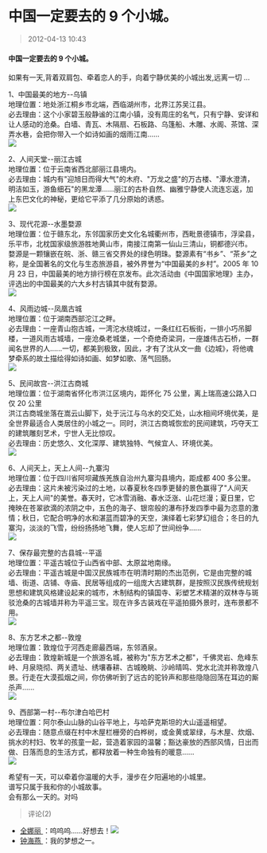 # 中国一定要去的 9 个小城。

> 2012-04-13 10:43

#### 中国一定要去的 9 个小城。

如果有一天,背着双肩包、牵着恋人的手，向着宁静优美的小城出发,远离一切 ...

1、中国最美的地方--乌镇  
地理位置：地处浙江桐乡市北端，西临湖州市，北界江苏吴江县。  
必去理由：这个小家碧玉般静谧的江南小镇，没有周庄的名气，只有宁静、安详和让人感动的沧桑。白墙、青瓦、木隔扇、石板路、乌篷船、木雕、水阁、茶馆、深弄水巷，会把你带入一个如诗如画的烟雨江南......  
[](http://b35.photo.store.qq.com/http_imgload.cgi?/rurl4_b=41e38165a0540d7eb6eb1992e197350fefb5826dd1c57227e2c62d25480e96bb79632a899ca34e5755aaaffdac656d21615e327c34b5fc5623a40c1f654944e1285632f710631bb5b5e44a62f92bd80e5200464d&a=28&b=35)[![](https://pan.4a1801.life:11443/d/NAS/Qzone_wyf/Blogs/images/EF4554C1.webp)](https://pan.4a1801.life:11443/d/NAS/Qzone_wyf/Blogs/images/EF4554C1.webp)

2、人间天堂--丽江古城  
地理位置：位于云南省西北部丽江县境内。  
必去理由：城内有"迎旭日而得大气"的木府、"万龙之盛"的万古楼、"潭水澄清，明洁如玉，游鱼细石"的黑龙潭......丽江的古朴自然、幽雅宁静使人流连忘返，加上东巴文化的神秘，更给它平添了几分原始的诱惑。  
[](http://b32.photo.store.qq.com/http_imgload.cgi?/rurl4_b=41e38165a0540d7eb6eb1992e197350fd0d61962a5499beb7b2e66363cdbf93aa4ec5baf05b06fefb6cfe26f2e77685de72fd97a3914df433192e965e10839d5e445c3f57252495c0e8bf9c4d6d3b210a547751a&a=32&b=32)[![](https://pan.4a1801.life:11443/d/NAS/Qzone_wyf/Blogs/images/E88A10E8.webp)](https://pan.4a1801.life:11443/d/NAS/Qzone_wyf/Blogs/images/E88A10E8.webp)

3、现代花源--水墨婺源  
地理位置：位于赣东北，东邻国家历史文化名城衢州市，西毗景德镇市，浮梁县，乐平市，北枕国家级旅游胜地黄山市，南接江南第一仙山三清山，铜都德兴市。  
婺源是一颗镶嵌在皖、浙、赣三省交界处的绿色明珠。婺源素有“书乡”、“茶乡”之称，是全国著名的文化与生态旅游县，被外界誉为“中国最美的乡村”。2005 年 10 月 23 日，中国最美的地方排行榜在京发布。此次活动由《中国国家地理》主办， 评选出的中国最美的六大乡村古镇其中就有婺源。  
[](http://b31.photo.store.qq.com/http_imgload.cgi?/rurl4_b=41e38165a0540d7eb6eb1992e197350fc819177ce640ea53e60542a3ba3369880af914b2393ab71dcc618e2575fb3db32a03a76f6969ca7dd597ff659dac3c4309dec755272290539fb48251ff54dbcd88b8d7ea&a=35&b=31)[![](https://pan.4a1801.life:11443/d/NAS/Qzone_wyf/Blogs/images/F2877C40.webp)](https://pan.4a1801.life:11443/d/NAS/Qzone_wyf/Blogs/images/F2877C40.webp)

4、风雨边城--凤凰古城  
地理位置：位于湖南西部沱江之畔。  
必去理由：一座青山抱古城，一湾沱水绕城过，一条红红石板街，一排小巧吊脚楼，一道风雨古城墙，一座沧桑老城堡，一个奇绝奇梁洞，一座雄伟古石桥，一群闻名世界的人......一切，都美到极致，因此，才有了沈从文一曲《边城》，将他魂梦牵系的故土描绘得如诗如画、如梦如歌、荡气回肠。  
[](http://b28.photo.store.qq.com/http_imgload.cgi?/rurl4_b=41e38165a0540d7eb6eb1992e197350f165879123adae019813fd7187a49e3f4863ce8b0b8f26a26c9bbf92ec4e7728193eaec6f2e4912018c69283bf65e2f0049e3e755d858108f152f7cec58891a12a21b9700&a=36&b=28)[![](https://pan.4a1801.life:11443/d/NAS/Qzone_wyf/Blogs/images/4288DD91.webp)](https://pan.4a1801.life:11443/d/NAS/Qzone_wyf/Blogs/images/4288DD91.webp)

5、民间故宫--洪江古商城  
地理位置：位于湖南省怀化市洪江区境内，距怀化 75 公里，离上瑞高速公路入口仅 20 公里  
洪江古商城坐落在嵩云山脚下，处于沅江与乌水的交汇处，山水相间坏境优美，是全世界最适合人类居住的小城之一。同时，洪江古商城恢宏的民间建筑，巧夺天工的建筑雕刻艺术，宁世人无比惊叹。  
必去理由：历史悠久、文化深厚、建筑独特、气候宜人、环境优美。  
[](http://b29.photo.store.qq.com/http_imgload.cgi?/rurl4_b=41e38165a0540d7eb6eb1992e197350f946cb1a16929608053d4da34dc17172b32c138270f604737b19e850f2e4ce981626cb0de87a5371e3d0cd2fdf2e3c1261adac89a8e10e579e836e6cb386ffbacb6a80077&a=32&b=29)[![](https://pan.4a1801.life:11443/d/NAS/Qzone_wyf/Blogs/images/D3139E3B.webp)](https://pan.4a1801.life:11443/d/NAS/Qzone_wyf/Blogs/images/D3139E3B.webp)

6、人间天上，天上人间--九寨沟  
地理位置：位于四川省阿坝藏族羌族自治州九寨沟县境内，距成都 400 多公里。  
必去理由：这片未被污染过的土地，以春夏秋冬四季更替的景色赢得了"人间天上，天上人间"的美誉。春天时，它冰雪消融、春水泛涨、山花烂漫；夏日里，它掩映在苍翠欲滴的浓阴之中，五色的海子、银帘般的瀑布抒发四季中最为恣意的激情；秋日，它配合明净的水和湛蓝而碧净的天空，演绎着七彩梦幻组合；冬日的九寨沟，淡淡的飞雪，纷纷扬扬地飞舞，使人忘却了世间纷争......  
[](http://b28.photo.store.qq.com/http_imgload.cgi?/rurl4_b=41e38165a0540d7eb6eb1992e197350f173ac910879e78eca3567ba37cc7516fb56bc7f558f4f2f846344e7ec55fa1ab54280b2d223e4daf7192a0bb2ff5703970e46ace49152b1a52ff56030e79988a7422fd36&a=35&b=28)[![](https://pan.4a1801.life:11443/d/NAS/Qzone_wyf/Blogs/images/E3596498.webp)](https://pan.4a1801.life:11443/d/NAS/Qzone_wyf/Blogs/images/E3596498.webp)

7、保存最完整的古县城--平遥  
地理位置：平遥古城位于山西省中部、太原盆地南缘。  
必去理由：平遥古城是中国汉民族城市在明清时期的杰出范例，它是由完整的城墙、街道、店铺、寺庙、民居等组成的一组庞大古建筑群，是按照汉民族传统规划思想和建筑风格建设起来的城市，木制结构的镇国寺、彩塑艺术精湛的双林寺与斑驳沧桑的古城墙并称为平遥三宝。现在许多古装戏在平遥拍摄外景时，连布景都不用。  
[](http://b32.photo.store.qq.com/http_imgload.cgi?/rurl4_b=41e38165a0540d7eb6eb1992e197350f22aaacc760b18691656d550796b8647275f7203b9876e44dc1fa78752321838cbcd9c19db304d8d844a2eb7c223acc4781b0894a40836d86fd745c067a6abf501816b1f8&a=35&b=32)[![](https://pan.4a1801.life:11443/d/NAS/Qzone_wyf/Blogs/images/5DD2BC76.gif)](https://pan.4a1801.life:11443/d/NAS/Qzone_wyf/Blogs/images/5DD2BC76.gif)

8、东方艺术之都--敦煌  
地理位置：敦煌位于河西走廊最西端，东邻酒泉。  
必去理由：敦煌新城是一个旅游名城，被称为"东方艺术之都"，千佛灵岩、危峰东峙、月泉晓彻、两关遗址、绣壤春耕、古城晚眺、沙岭晴鸣、党水北流并称敦煌八景。行走在大漠孤烟之间，你仿佛听到了远古的驼铃声和那些隐隐回荡在耳边的厮杀声......  
[](http://b35.photo.store.qq.com/http_imgload.cgi?/rurl4_b=41e38165a0540d7eb6eb1992e197350f21a9316b797c1f82b7cf5a74950e92ad4694fa6ed2a8838e50936f66116d96464502ae6fd01b97339ae1f481a13b35069907f0c1f7f3a3adda83b5e1f66413fb25a9e895&a=29&b=35)[![](https://pan.4a1801.life:11443/d/NAS/Qzone_wyf/Blogs/images/D6130A50.webp)](https://pan.4a1801.life:11443/d/NAS/Qzone_wyf/Blogs/images/D6130A50.webp)

9、西部第一村--布尔津白哈巴村  
地理位置：阿尔泰山山脉的山谷平地上，与哈萨克斯坦的大山遥遥相望。  
必去理由：随意点缀在村中木屋栏栅旁的白桦树，或金黄或翠绿，与木屋、炊烟、挑水的村妇、牧羊的孩童一起，营造着家园的温馨；豁达豪放的西部风情，日出而做、日落而息的生活方式，都释放着一种生命独有的暖意......  
[](http://b36.photo.store.qq.com/http_imgload.cgi?/rurl4_b=41e38165a0540d7eb6eb1992e197350fe50c284c8d6f84dade059a101b8de3e3ed6342ba0f94f71b5271721b3965e7fdc67b47a2913b4ca950b452b771114f5373739663ce992baa54f20ef76612e43e3dff3a2e&a=28&b=36)[![](https://pan.4a1801.life:11443/d/NAS/Qzone_wyf/Blogs/images/983135B8.webp)](https://pan.4a1801.life:11443/d/NAS/Qzone_wyf/Blogs/images/983135B8.webp)

希望有一天，可以牵着你温暖的大手，漫步在夕阳遍地的小城里。  
谱写只属于我和你的小城故事。  
会有那么一天的。对吗

> 评论(2)

- [全娜丽 ](https://user.qzone.qq.com/874066637)：呜呜呜……好想去！![](https://pan.4a1801.life:11443/d/NAS/Qzone_wyf/Common/images/e154.gif)
- [钟海燕 ](https://user.qzone.qq.com/2458774378)：我的梦想之一。
